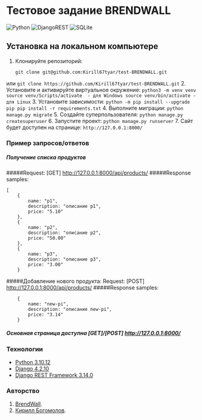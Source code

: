 
# Тестовое задание BRENDWALL

![Python](https://img.shields.io/badge/python-3670A0?style=for-the-badge&logo=python&logoColor=ffdd54) ![DjangoREST](https://img.shields.io/badge/DJANGO-REST-ff1709?style=for-the-badge&logo=django&logoColor=white&color=ff1709&labelColor=gray) ![SQLite](https://img.shields.io/badge/sqlite-%2307405e.svg?style=for-the-badge&logo=sqlite&logoColor=white)



## __Установка на локальном компьютере__
1. Клонируйте репозиторий:
    ```
    git clone git@github.com:Kirill67tyar/test-BRENDWALL.git
    ```
или
    ```
     git clone https://github.com/Kirill67tyar/test-BRENDWALL.git
    ```
2. Установите и активируйте виртуальное окружение:
    ```
    python3 -m venv venv
    source venv/Scripts/activate  - для Windows
    source venv/bin/activate - для Linux
    ```
3. Установите зависимости:
    ```
    python -m pip install --upgrade pip
    pip install -r requirements.txt
    ```
4. Выполните миграции:
    ```
    python manage.py migrate
    ```
5. Создайте суперпользователя:
    ```
    python manage.py createsuperuser
    ```
6. Запустите проект:
    ```
    python manage.py runserver
    ```
7. Сайт будет доступен на странице:
    ```
    http://127.0.0.1:8000/
    ```

### __Пример запросов/ответов__

##### Получение списка продуктов
#####Request: [GET] http://127.0.0.1:8000/api/products/ 
#####Response samples:
```
[
	{
		name: "p1",
		description: "описание p1",
		price: "5.10"
	},
	{
		name: "p2",
		description: "описание p2",
		price: "50.00"
	},
	{
		name: "p3",
		description: "описание p3",
		price: "3.00"
	}
```
#####Добавление нового продукта: Request: [POST] http://127.0.0.1:8000/api/products/ 
#####Response samples:
```
	{
		name: "new-pi",
		description: "описание new-pi",
		price: "3.14"
	}
```
##### Основная страница доступна [GET]/[POST] http://127.0.0.1:8000/


### __Технологии__
* [Python 3.10.12](https://www.python.org/doc/)
* [Django 4.2.10](https://docs.djangoproject.com/en/4.2/)
* [Django REST Framework  3.14.0](https://www.django-rest-framework.org/)

### Авторство

 1. [BrendWall](https://brendwall.ru/).
 2. [Кирилл Богомолов](https://github.com/Kirill67tyar).
